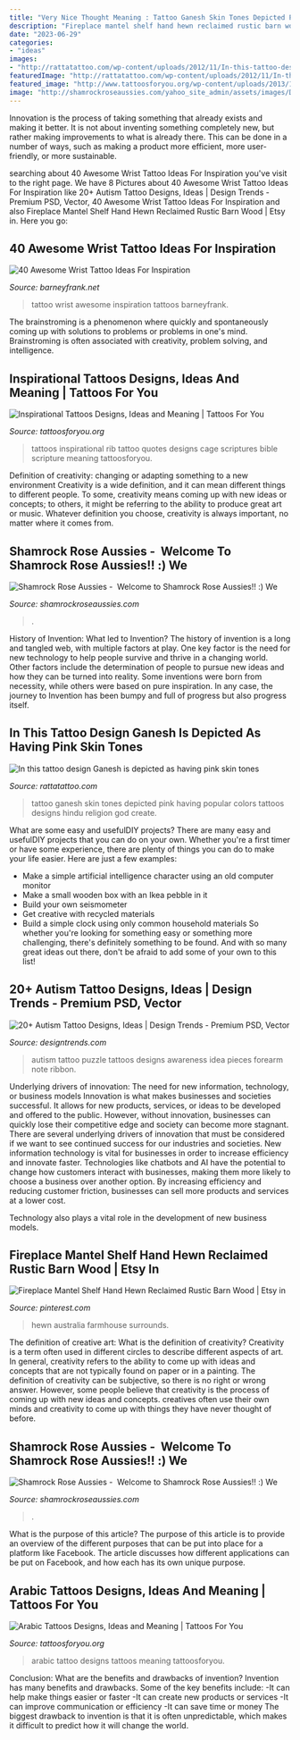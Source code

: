 ```yaml
---
title: "Very Nice Thought Meaning : Tattoo Ganesh Skin Tones Depicted Pink Having Popular Colors Tattoos Designs Hindu Religion God Create"
description: "Fireplace mantel shelf hand hewn reclaimed rustic barn wood"
date: "2023-06-29"
categories:
- "ideas"
images:
- "http://rattatattoo.com/wp-content/uploads/2012/11/In-this-tattoo-design-Ganesh-is-depicted-as-having-pink-skin-tones.-Other-popular-colors-are-blue-and-green..jpg"
featuredImage: "http://rattatattoo.com/wp-content/uploads/2012/11/In-this-tattoo-design-Ganesh-is-depicted-as-having-pink-skin-tones.-Other-popular-colors-are-blue-and-green..jpg"
featured_image: "http://www.tattoosforyou.org/wp-content/uploads/2013/10/Inspirational-Tattoo-Quotes.jpg"
image: "http://shamrockroseaussies.com/yahoo_site_admin/assets/images/DSC_0156.176182102_std.JPG"
---
```



Innovation is the process of taking something that already exists and making it better. It is not about inventing something completely new, but rather making improvements to what is already there. This can be done in a number of ways, such as making a product more efficient, more user-friendly, or more sustainable.

	

		
searching about 40 Awesome Wrist Tattoo Ideas For Inspiration you've visit to the right page. We have 8 Pictures about 40 Awesome Wrist Tattoo Ideas For Inspiration like 20+ Autism Tattoo Designs, Ideas | Design Trends - Premium PSD, Vector, 40 Awesome Wrist Tattoo Ideas For Inspiration and also Fireplace Mantel Shelf Hand Hewn Reclaimed Rustic Barn Wood | Etsy in. Here you go:
		
    
## 40 Awesome Wrist Tattoo Ideas For Inspiration

<img loading=lazy src="http://www.barneyfrank.net/wp-content/uploads/2015/06/40-Awesome-Wrist-Tattoo-Ideas-For-Inspiration-4.jpg" onerror="this.onerror=null;this.src='https://tse4.mm.bing.net/th?id=OIP.yIxD_lW-5HBTnGX_7t1gEAHaHc&amp;pid=15.1';" alt="40 Awesome Wrist Tattoo Ideas For Inspiration">

_Source: barneyfrank.net_

>tattoo wrist awesome inspiration tattoos barneyfrank. 

	

The brainstroming is a phenomenon where quickly and spontaneously coming up with solutions to problems or problems in one's mind. Brainstroming is often associated with creativity, problem solving, and intelligence.

    
## Inspirational Tattoos Designs, Ideas And Meaning | Tattoos For You

<img loading=lazy src="http://www.tattoosforyou.org/wp-content/uploads/2013/10/Inspirational-Tattoo-Quotes.jpg" onerror="this.onerror=null;this.src='https://tse1.mm.bing.net/th?id=OIP.KDG5TpJufkdExtRtead6tQHaJ7&amp;pid=15.1';" alt="Inspirational Tattoos Designs, Ideas and Meaning | Tattoos For You">

_Source: tattoosforyou.org_

>tattoos inspirational rib tattoo quotes designs cage scriptures bible scripture meaning tattoosforyou. 

	

Definition of creativity: changing or adapting something to a new environment
Creativity is a wide definition, and it can mean different things to different people. To some, creativity means coming up with new ideas or concepts; to others, it might be referring to the ability to produce great art or music. Whatever definition you choose, creativity is always important, no matter where it comes from.

    
## Shamrock Rose Aussies - ﻿﻿﻿ Welcome To Shamrock Rose Aussies!! :) We

<img loading=lazy src="http://shamrockroseaussies.com/yahoo_site_admin/assets/images/DSC_0060.153162205_std.JPG" onerror="this.onerror=null;this.src='https://tse1.mm.bing.net/th?id=OIP.RoeRd194dl9Idv95lcpVYQHaFI&amp;pid=15.1';" alt="Shamrock Rose Aussies - ﻿﻿﻿ Welcome to Shamrock Rose Aussies!! :) We">

_Source: shamrockroseaussies.com_

>. 

	

History of Invention: What led to Invention?
The history of invention is a long and tangled web, with multiple factors at play. One key factor is the need for new technology to help people survive and thrive in a changing world. Other factors include the determination of people to pursue new ideas and how they can be turned into reality. Some inventions were born from necessity, while others were based on pure inspiration. In any case, the journey to Invention has been bumpy and full of progress but also progress itself.

    
## In This Tattoo Design Ganesh Is Depicted As Having Pink Skin Tones

<img loading=lazy src="http://rattatattoo.com/wp-content/uploads/2012/11/In-this-tattoo-design-Ganesh-is-depicted-as-having-pink-skin-tones.-Other-popular-colors-are-blue-and-green..jpg" onerror="this.onerror=null;this.src='https://tse2.mm.bing.net/th?id=OIP.PyewheIkjhNHiJoZAuuyIgHaLH&amp;pid=15.1';" alt="In this tattoo design Ganesh is depicted as having pink skin tones">

_Source: rattatattoo.com_

>tattoo ganesh skin tones depicted pink having popular colors tattoos designs hindu religion god create. 

	

What are some easy and usefulDIY projects?
There are many easy and usefulDIY projects that you can do on your own. Whether you're a first timer or have some experience, there are plenty of things you can do to make your life easier. Here are just a few examples: 
- Make a simple artificial intelligence character using an old computer monitor 
- Make a small wooden box with an Ikea pebble in it 
- Build your own seismometer 
- Get creative with recycled materials 
- Build a simple clock using only common household materials 
So whether you're looking for something easy or something more challenging, there's definitely something to be found. And with so many great ideas out there, don't be afraid to add some of your own to this list!

    
## 20+ Autism Tattoo Designs, Ideas | Design Trends - Premium PSD, Vector

<img loading=lazy src="https://images.designtrends.com/wp-content/uploads/2016/06/16123024/Puzzle-Autism-Tattoo-Idea.jpg" onerror="this.onerror=null;this.src='https://tse4.mm.bing.net/th?id=OIP.lSO4OusqML_UzrR_BTlJ3QHaHa&amp;pid=15.1';" alt="20+ Autism Tattoo Designs, Ideas | Design Trends - Premium PSD, Vector">

_Source: designtrends.com_

>autism tattoo puzzle tattoos designs awareness idea pieces forearm note ribbon. 

	

Underlying drivers of innovation: The need for new information, technology, or business models
Innovation is what makes businesses and societies successful. It allows for new products, services, or ideas to be developed and offered to the public. However, without innovation, businesses can quickly lose their competitive edge and society can become more stagnant. There are several underlying drivers of innovation that must be considered if we want to see continued success for our industries and societies.
New information technology is vital for businesses in order to increase efficiency and innovate faster. Technologies like chatbots and AI have the potential to change how customers interact with businesses, making them more likely to choose a business over another option. By increasing efficiency and reducing customer friction, businesses can sell more products and services at a lower cost.

Technology also plays a vital role in the development of new business models.

    
## Fireplace Mantel Shelf Hand Hewn Reclaimed Rustic Barn Wood | Etsy In

<img loading=lazy src="https://i.pinimg.com/736x/28/97/ca/2897cacaaf910a6ff718631691e9cff4.jpg" onerror="this.onerror=null;this.src='https://tse4.mm.bing.net/th?id=OIP.E6U_h4aOEjD0GhJ-y1oUVgHaJ3&amp;pid=15.1';" alt="Fireplace Mantel Shelf Hand Hewn Reclaimed Rustic Barn Wood | Etsy in">

_Source: pinterest.com_

>hewn australia farmhouse surrounds. 

	

The definition of creative art: What is the definition of creativity?
Creativity is a term often used in different circles to describe different aspects of art. In general, creativity refers to the ability to come up with ideas and concepts that are not typically found on paper or in a painting. The definition of creativity can be subjective, so there is no right or wrong answer. However, some people believe that creativity is the process of coming up with new ideas and concepts. creatives often use their own minds and creativity to come up with things they have never thought of before.

    
## Shamrock Rose Aussies - ﻿﻿﻿ Welcome To Shamrock Rose Aussies!! :) We

<img loading=lazy src="http://shamrockroseaussies.com/yahoo_site_admin/assets/images/DSC_0156.176182102_std.JPG" onerror="this.onerror=null;this.src='https://tse2.mm.bing.net/th?id=OIP.ifTglChDwh_WkXReo-eugQHaE9&amp;pid=15.1';" alt="Shamrock Rose Aussies - ﻿﻿﻿ Welcome to Shamrock Rose Aussies!! :) We">

_Source: shamrockroseaussies.com_

>. 

	

What is the purpose of this article?
The purpose of this article is to provide an overview of the different purposes that can be put into place for a platform like Facebook. The article discusses how different applications can be put on Facebook, and how each has its own unique purpose.

    
## Arabic Tattoos Designs, Ideas And Meaning | Tattoos For You

<img loading=lazy src="http://www.tattoosforyou.org/wp-content/uploads/2013/10/Arabic-Tattoo-Designs-For-Men-685x1024.jpg" onerror="this.onerror=null;this.src='https://tse2.mm.bing.net/th?id=OIP.1F4OpSZXg3ang0xV4dOuegHaLE&amp;pid=15.1';" alt="Arabic Tattoos Designs, Ideas and Meaning | Tattoos For You">

_Source: tattoosforyou.org_

>arabic tattoo designs tattoos meaning tattoosforyou. 

	

Conclusion: What are the benefits and drawbacks of invention?
Invention has many benefits and drawbacks. Some of the key benefits include: 
-It can help make things easier or faster 
-It can create new products or services 
-It can improve communication or efficiency 
-It can save time or money 
The biggest drawback to invention is that it is often unpredictable, which makes it difficult to predict how it will change the world.

